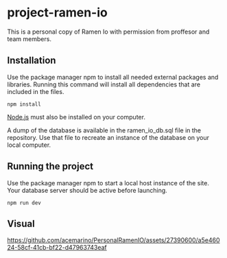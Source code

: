 # project-ramen-io
This is a personal copy of Ramen Io with permission from proffesor and team members. 

## Installation

Use the package manager npm to install all needed external packages and libraries. Running this command
will install all dependencies that are included in the files.

```
npm install
```

[Node.js](https://nodejs.org/en) must also be installed on your computer.

A dump of the database is available in the ramen_io_db.sql file in the repository. Use that file to
recreate an instance of the database on your local computer.

## Running the project

Use the package manager npm to start a local host instance of the site.
Your database server should be active before launching.

```
npm run dev
```
## Visual

https://github.com/acemarino/PersonalRamenIO/assets/27390600/a5e46024-58cf-41cb-bf22-d47963743eaf

